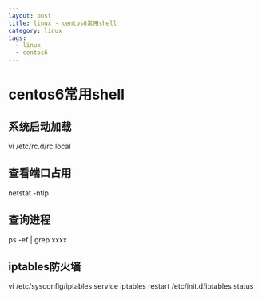 ```yaml
---
layout: post
title: linux - centos6常用shell
category: linux
tags:
  - linux
  - centos6
---
```


# centos6常用shell

## 系统启动加载

vi /etc/rc.d/rc.local

## 查看端口占用

netstat -ntlp

## 查询进程

ps -ef | grep xxxx

## iptables防火墙

vi /etc/sysconfig/iptables
service iptables restart
/etc/init.d/iptables status


